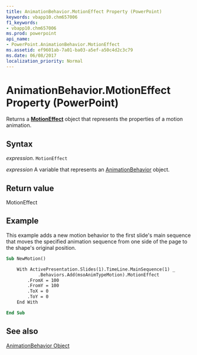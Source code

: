 ```yaml
---
title: AnimationBehavior.MotionEffect Property (PowerPoint)
keywords: vbapp10.chm657006
f1_keywords:
- vbapp10.chm657006
ms.prod: powerpoint
api_name:
- PowerPoint.AnimationBehavior.MotionEffect
ms.assetid: ef9601ab-7a01-ba03-a5ef-a50c4d2c3c79
ms.date: 06/08/2017
localization_priority: Normal
---
```



# AnimationBehavior.MotionEffect Property (PowerPoint)

Returns a  **[MotionEffect](PowerPoint.MotionEffect.md)** object that represents the properties of a motion animation.


## Syntax

 _expression_. `MotionEffect`

_expression_ A variable that represents an [AnimationBehavior](./PowerPoint.AnimationBehavior.md) object.


## Return value

MotionEffect


## Example

This example adds a new motion behavior to the first slide's main sequence that moves the specified animation sequence from one side of the page to the shape's original position.


```vb
Sub NewMotion()

    With ActivePresentation.Slides(1).TimeLine.MainSequence(1) _
            .Behaviors.Add(msoAnimTypeMotion).MotionEffect
        .FromX = 100
        .FromY = 100
        .ToX = 0
        .ToY = 0
    End With

End Sub
```


## See also


[AnimationBehavior Object](PowerPoint.AnimationBehavior.md)

